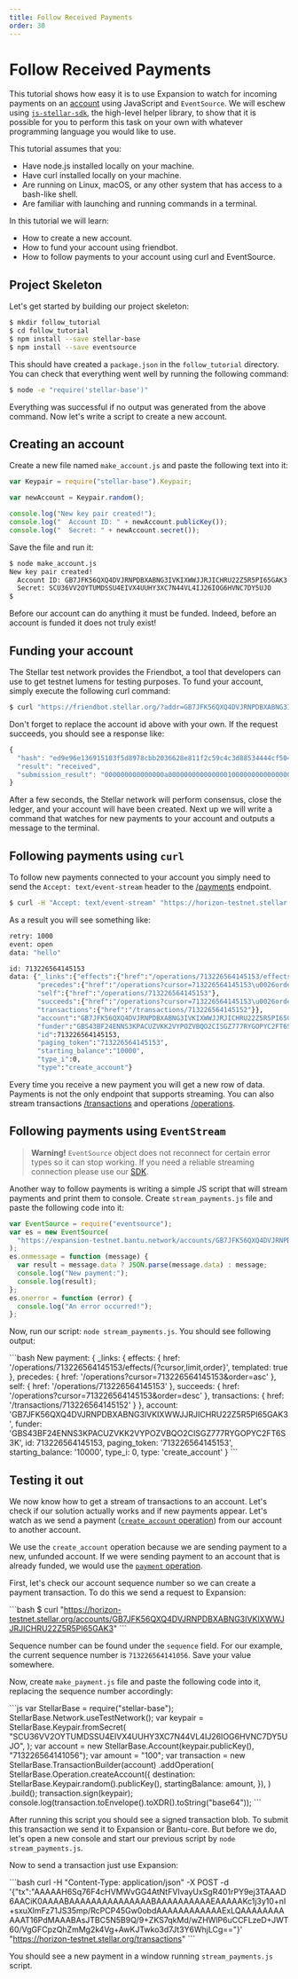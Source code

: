 ```yaml
---
title: Follow Received Payments
order: 30
---
```


# Follow Received Payments

This tutorial shows how easy it is to use Expansion to watch for incoming payments on an [account](../glossary/accounts.md) using JavaScript and `EventSource`. We will eschew using [`js-stellar-sdk`](https://github.com/stellar/js-stellar-sdk), the high-level helper library, to show that it is possible for you to perform this task on your own with whatever programming language you would like to use.

This tutorial assumes that you:

* Have node.js installed locally on your machine.
* Have curl installed locally on your machine.
* Are running on Linux, macOS, or any other system that has access to a bash-like shell.
* Are familiar with launching and running commands in a terminal.

In this tutorial we will learn:

* How to create a new account.
* How to fund your account using friendbot.
* How to follow payments to your account using curl and EventSource.

## Project Skeleton

Let's get started by building our project skeleton:

```bash
$ mkdir follow_tutorial
$ cd follow_tutorial
$ npm install --save stellar-base
$ npm install --save eventsource
```

This should have created a `package.json` in the `follow_tutorial` directory. You can check that everything went well by running the following command:

```bash
$ node -e "require('stellar-base')"
```

Everything was successful if no output was generated from the above command. Now let's write a script to create a new account.

## Creating an account

Create a new file named `make_account.js` and paste the following text into it:

```javascript
var Keypair = require("stellar-base").Keypair;

var newAccount = Keypair.random();

console.log("New key pair created!");
console.log("  Account ID: " + newAccount.publicKey());
console.log("  Secret: " + newAccount.secret());
```

Save the file and run it:

```bash
$ node make_account.js
New key pair created!
  Account ID: GB7JFK56QXQ4DVJRNPDBXABNG3IVKIXWWJJRJICHRU22Z5R5PI65GAK3
  Secret: SCU36VV2OYTUMDSSU4EIVX4UUHY3XC7N44VL4IJ26IOG6HVNC7DY5UJO
$
```

Before our account can do anything it must be funded. Indeed, before an account is funded it does not truly exist!

## Funding your account

The Stellar test network provides the Friendbot, a tool that developers can use to get testnet lumens for testing purposes. To fund your account, simply execute the following curl command:

```bash
$ curl "https://friendbot.stellar.org/?addr=GB7JFK56QXQ4DVJRNPDBXABNG3IVKIXWWJJRJICHRU22Z5R5PI65GAK3"
```

Don't forget to replace the account id above with your own. If the request succeeds, you should see a response like:

```javascript
{
  "hash": "ed9e96e136915103f5d8978cbb2036628e811f2c59c4c3d88534444cf504e360",
  "result": "received",
  "submission_result": "000000000000000a0000000000000001000000000000000000000000"
}
```

After a few seconds, the Stellar network will perform consensus, close the ledger, and your account will have been created. Next up we will write a command that watches for new payments to your account and outputs a message to the terminal.

## Following payments using `curl`

To follow new payments connected to your account you simply need to send the `Accept: text/event-stream` header to the [/payments](../api/resources/operations/object/payment.md) endpoint.

```bash
$ curl -H "Accept: text/event-stream" "https://horizon-testnet.stellar.org/accounts/GB7JFK56QXQ4DVJRNPDBXABNG3IVKIXWWJJRJICHRU22Z5R5PI65GAK3/payments"
```

As a result you will see something like:

```bash
retry: 1000
event: open
data: "hello"

id: 713226564145153
data: {"_links":{"effects":{"href":"/operations/713226564145153/effects/{?cursor,limit,order}","templated":true},
       "precedes":{"href":"/operations?cursor=713226564145153\u0026order=asc"},
       "self":{"href":"/operations/713226564145153"},
       "succeeds":{"href":"/operations?cursor=713226564145153\u0026order=desc"},
       "transactions":{"href":"/transactions/713226564145152"}},
       "account":"GB7JFK56QXQ4DVJRNPDBXABNG3IVKIXWWJJRJICHRU22Z5R5PI65GAK3",
       "funder":"GBS43BF24ENNS3KPACUZVKK2VYPOZVBQO2CISGZ777RYGOPYC2FT6S3K",
       "id":713226564145153,
       "paging_token":"713226564145153",
       "starting_balance":"10000",
       "type_i":0,
       "type":"create_account"}
```

Every time you receive a new payment you will get a new row of data. Payments is not the only endpoint that supports streaming. You can also stream transactions [/transactions](../api/resources/transactions/index.md) and operations [/operations](../api/resources/operations/index.md).

## Following payments using `EventStream`

> **Warning!** `EventSource` object does not reconnect for certain error types so it can stop working. If you need a reliable streaming connection please use our [SDK](https://github.com/stellar/js-stellar-sdk).

Another way to follow payments is writing a simple JS script that will stream payments and print them to console. Create `stream_payments.js` file and paste the following code into it:

```javascript
var EventSource = require("eventsource");
var es = new EventSource(
  "https://expansion-testnet.bantu.network/accounts/GB7JFK56QXQ4DVJRNPDBXABNG3IVKIXWWJJRJICHRU22Z5R5PI65GAK3/payments",
);
es.onmessage = function (message) {
  var result = message.data ? JSON.parse(message.data) : message;
  console.log("New payment:");
  console.log(result);
};
es.onerror = function (error) {
  console.log("An error occurred!");
};
```

Now, run our script: `node stream_payments.js`. You should see following output:

 \`\`\`bash New payment: { \_links: { effects: { href: '/operations/713226564145153/effects/{?cursor,limit,order}', templated: true }, precedes: { href: '/operations?cursor=713226564145153&order=asc' }, self: { href: '/operations/713226564145153' }, succeeds: { href: '/operations?cursor=713226564145153&order=desc' }, transactions: { href: '/transactions/713226564145152' } }, account: 'GB7JFK56QXQ4DVJRNPDBXABNG3IVKIXWWJJRJICHRU22Z5R5PI65GAK3', funder: 'GBS43BF24ENNS3KPACUZVKK2VYPOZVBQO2CISGZ777RYGOPYC2FT6S3K', id: 713226564145153, paging\_token: '713226564145153', starting\_balance: '10000', type\_i: 0, type: 'create\_account' } \`\`\`

## Testing it out

We now know how to get a stream of transactions to an account. Let's check if our solution actually works and if new payments appear. Let's watch as we send a payment \([`create_account` operation](../start/list-of-operations.md#create-account)\) from our account to another account.

We use the `create_account` operation because we are sending payment to a new, unfunded account. If we were sending payment to an account that is already funded, we would use the [`payment` operation](../start/list-of-operations.md#payment).

First, let's check our account sequence number so we can create a payment transaction. To do this we send a request to Expansion:

 \`\`\`bash $ curl "https://horizon-testnet.stellar.org/accounts/GB7JFK56QXQ4DVJRNPDBXABNG3IVKIXWWJJRJICHRU22Z5R5PI65GAK3" \`\`\`

Sequence number can be found under the `sequence` field. For our example, the current sequence number is `713226564141056`. Save your value somewhere.

Now, create `make_payment.js` file and paste the following code into it, replacing the sequence number accordingly:

 \`\`\`js var StellarBase = require\("stellar-base"\); StellarBase.Network.useTestNetwork\(\); var keypair = StellarBase.Keypair.fromSecret\( "SCU36VV2OYTUMDSSU4EIVX4UUHY3XC7N44VL4IJ26IOG6HVNC7DY5UJO", \); var account = new StellarBase.Account\(keypair.publicKey\(\), "713226564141056"\); var amount = "100"; var transaction = new StellarBase.TransactionBuilder\(account\) .addOperation\( StellarBase.Operation.createAccount\({ destination: StellarBase.Keypair.random\(\).publicKey\(\), startingBalance: amount, }\), \) .build\(\); transaction.sign\(keypair\); console.log\(transaction.toEnvelope\(\).toXDR\(\).toString\("base64"\)\); \`\`\`

After running this script you should see a signed transaction blob. To submit this transaction we send it to Expansion or Bantu-core. But before we do, let's open a new console and start our previous script by `node stream_payments.js`.

Now to send a transaction just use Expansion:

 \`\`\`bash curl -H "Content-Type: application/json" -X POST -d '{"tx":"AAAAAH6Sq76F4cHVMWvGG4AtNtFVIvayUxSgR401rPY9ej3TAAAD6AACiK0AAAABAAAAAAAAAAAAAAABAAAAAAAAAAEAAAAAKc1j3y10+nI+sxuXlmFz71JS35mp/RcPCP45Gw0obdAAAAAAAAAAAAExLQAAAAAAAAAAAT16PdMAAABAsJTBC5N5B9Q/9+ZKS7qkMd/wZHWlP6uCCFLzeD+JWT60/VgGFCpzQhZmMg2k4Vg+AwKJTwko3d7Jt3Y6WhjLCg=="}' "https://horizon-testnet.stellar.org/transactions" \`\`\`

You should see a new payment in a window running `stream_payments.js` script.

